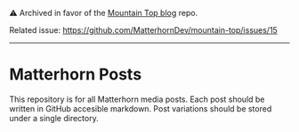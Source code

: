 ⚠ Archived in favor of the [Mountain Top blog](https://github.com/matterhorndev/mountain-top) repo. 

Related issue: https://github.com/MatterhornDev/mountain-top/issues/15

---

# Matterhorn Posts


This repository is for all Matterhorn media posts. Each post should be written in GitHub accesible markdown. Post variations should be stored under a single directory.
